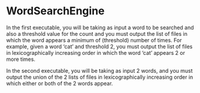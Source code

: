 # WordSearchEngine

In the first executable, you will be taking as input a word to be searched and also a threshold value for the count and you must output the list of files in which the word appears a minimum of (threshold) number of times. For example, given a word ‘cat’ and threshold 2, you must output the list of files in lexicographically increasing order in which the word ‘cat’ appears 2 or more times.

In the second executable, you will be taking as input 2 words, and you must output the union of the 2 lists of files in lexicographically increasing order in which either or both of the 2 words appear.
